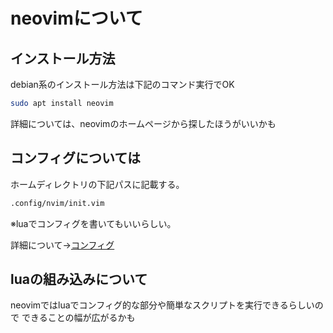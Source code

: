 # neovimについて
## インストール方法
debian系のインストール方法は下記のコマンド実行でOK

```bash
sudo apt install neovim
```

詳細については、neovimのホームページから探したほうがいいかも

## コンフィグについては
ホームディレクトリの下記パスに記載する。

```bash
.config/nvim/init.vim
```

※luaでコンフィグを書いてもいいらしい。

詳細について->[コンフィグ](./intro_vimrc.md)

## luaの組み込みについて
neovimではluaでコンフィグ的な部分や簡単なスクリプトを実行できるらしいので
できることの幅が広がるかも

